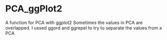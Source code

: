 # PCA_ggPlot2
A function for PCA with ggplot2
Sometimes the values in PCA are overlapped. I ussed ggord and ggrepel to try to separate the values from a PCA
